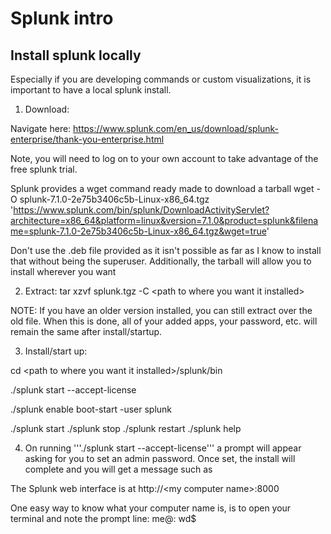 # Splunk intro

## Install splunk locally

Especially if you are developing commands or custom visualizations, it is important to have a local splunk install.

1. Download:

Navigate here:
https://www.splunk.com/en_us/download/splunk-enterprise/thank-you-enterprise.html

Note, you will need to log on to your own account to take advantage of the free splunk trial.

Splunk provides a wget command ready made to download a tarball
wget -O splunk-7.1.0-2e75b3406c5b-Linux-x86_64.tgz 'https://www.splunk.com/bin/splunk/DownloadActivityServlet?architecture=x86_64&platform=linux&version=7.1.0&product=splunk&filename=splunk-7.1.0-2e75b3406c5b-Linux-x86_64.tgz&wget=true'

Don't use the .deb file provided as it isn't possible as far as I know to install that without being the superuser.  Additionally, the tarball will allow you to install wherever you want

2. Extract:
tar xzvf splunk.tgz -C \<path to where you want it installed\>

NOTE:  If you have an older version installed, you can still extract over the old file.  When this is done, all of your added apps, your password, etc. will remain the same after install/startup.

3. Install/start up:

cd \<path to where you want it installed\>/splunk/bin

./splunk start --accept-license

./splunk enable boot-start -user splunk

./splunk start
./splunk stop
./splunk restart
./splunk help

4. On running '''./splunk start --accept-license''' a prompt will appear asking for you to set an admin password.  Once set, the install will complete and you will get a message such as

The Splunk web interface is at http://\<my computer name\>:8000

One easy way to know what your computer name is, is to open your terminal and note the prompt line:
me@<my computer name>: wd$
